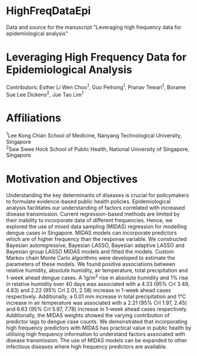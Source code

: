 # HighFreqDataEpi
Data and source for the manuscript "Leveraging high frequency data for epidemiological analysis"

# Leveraging High Frequency Data for Epidemiological Analysis
Contributors: Esther Li Wen Choo<sup>1</sup>, Guo Peihong<sup>1</sup>, Pranav Tewari<sup>1</sup>, Borame Sue Lee Dickens<sup>2</sup>, Jue Tao Lim<sup>1</sup>

# Affiliations
<sup>1</sup>Lee Kong Chian School of Medicine, Nanyang Technological University, Singapore  
<sup>2</sup>Saw Swee Hock School of Public Health, National University of Singapore, Singapore

# Motivation and Objectives
Understanding the key determinants of diseases is crucial for policymakers to formulate evidence-based public health policies. Epidemiological analysis facilitates our understanding of factors correlated with increased disease transmission. Current regression-based methods are limited by their inability to incorporate data of different frequencies. Hence, we explored the use of mixed data sampling (MIDAS) regression for modelling dengue cases in Singapore. MIDAS models can incorporate predictors which are of higher frequency than the response variable. We constructed Bayesian autoregressive, Bayesian LASSO, Bayesian adaptive LASSO and Bayesian group LASSO MIDAS models and fitted the models. Custom Markov chain Monte Carlo algorithms were developed to estimate the parameters of these models. We found positive associations between relative humidity, absolute humidity, air temperature, total precipitation and 1-week ahead dengue cases.  A 1g/m<sup>3</sup> rise in absolute humidity and 1% rise in relative humidity over 40 days was associated with a 4.33 (95% CrI 3.49, 4.83) and 2.22 (95% CrI 2.01, 2.58) increase in 1-week ahead cases respectively. Additionally, a 0.01 mm increase in total precipitation and 1&deg;C increase in air temperature was associated with a 2.21 (95% CrI 1.97, 2.45) and 6.63 (95% CrI 5.97, 7.78) increase in 1-week ahead cases respectively. Additionally, the MIDAS weights showed the varying contribution of predictor lags to dengue case counts. We demonstrated that incorporating high frequency predictors with MIDAS has practical value in public health by utilising high frequency information to understand factors associated with disease transmission. The use of MIDAS models can be expanded to other infectious diseases where high frequency predictors are available.
